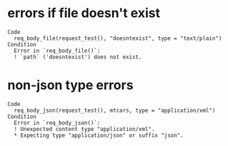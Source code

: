 # errors if file doesn't exist

    Code
      req_body_file(request_test(), "doesntexist", type = "text/plain")
    Condition
      Error in `req_body_file()`:
      ! `path` ('doesntexist') does not exist.

# non-json type errors

    Code
      req_body_json(request_test(), mtcars, type = "application/xml")
    Condition
      Error in `req_body_json()`:
      ! Unexpected content type "application/xml".
      * Expecting type "application/json" or suffix "json".

